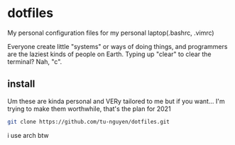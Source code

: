 # dotfiles
My personal configuration files for my personal laptop(.bashrc, .vimrc)

Everyone create little "systems" or ways of doing things, and programmers are the laziest kinds of people on Earth.
Typing up "clear" to clear the terminal? Nah, "c".

## install

Um these are kinda personal and VERy tailored to me but if you want...
I'm trying to make them worthwhile, that's the plan for 2021

```sh
git clone https://github.com/tu-nguyen/dotfiles.git
```

i use arch btw
